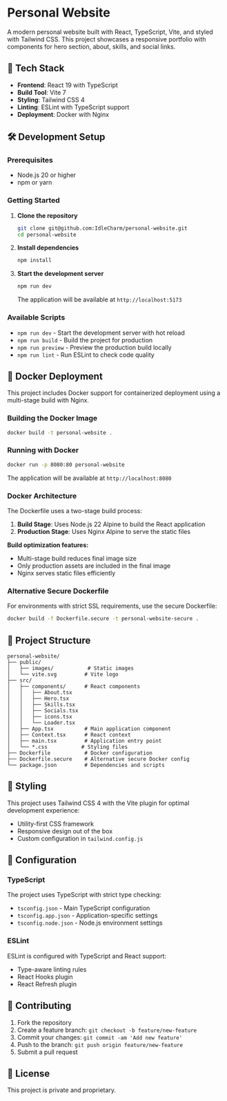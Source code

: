 # Personal Website

A modern personal website built with React, TypeScript, Vite, and styled with Tailwind CSS. This project showcases a responsive portfolio with components for hero section, about, skills, and social links.

## 🚀 Tech Stack

- **Frontend**: React 19 with TypeScript
- **Build Tool**: Vite 7
- **Styling**: Tailwind CSS 4
- **Linting**: ESLint with TypeScript support
- **Deployment**: Docker with Nginx

## 🛠️ Development Setup

### Prerequisites

- Node.js 20 or higher
- npm or yarn

### Getting Started

1. **Clone the repository**

   ```bash
   git clone git@github.com:IdleCharm/personal-website.git
   cd personal-website
   ```

2. **Install dependencies**

   ```bash
   npm install
   ```

3. **Start the development server**

   ```bash
   npm run dev
   ```

   The application will be available at `http://localhost:5173`

### Available Scripts

- `npm run dev` - Start the development server with hot reload
- `npm run build` - Build the project for production
- `npm run preview` - Preview the production build locally
- `npm run lint` - Run ESLint to check code quality

## 🐳 Docker Deployment

This project includes Docker support for containerized deployment using a multi-stage build with Nginx.

### Building the Docker Image

```bash
docker build -t personal-website .
```

### Running with Docker

```bash
docker run -p 8080:80 personal-website
```

The application will be available at `http://localhost:8080`

### Docker Architecture

The Dockerfile uses a two-stage build process:

1. **Build Stage**: Uses Node.js 22 Alpine to build the React application
2. **Production Stage**: Uses Nginx Alpine to serve the static files

**Build optimization features:**

- Multi-stage build reduces final image size
- Only production assets are included in the final image
- Nginx serves static files efficiently

### Alternative Secure Dockerfile

For environments with strict SSL requirements, use the secure Dockerfile:

```bash
docker build -f Dockerfile.secure -t personal-website-secure .
```

## 📁 Project Structure

```
personal-website/
├── public/
│   ├── images/           # Static images
│   └── vite.svg         # Vite logo
├── src/
│   ├── components/      # React components
│   │   ├── About.tsx
│   │   ├── Hero.tsx
│   │   ├── Skills.tsx
│   │   ├── Socials.tsx
│   │   ├── icons.tsx
│   │   └── Loader.tsx
│   ├── App.tsx          # Main application component
│   ├── Context.tsx      # React context
│   ├── main.tsx         # Application entry point
│   └── *.css           # Styling files
├── Dockerfile           # Docker configuration
├── Dockerfile.secure    # Alternative secure Docker config
└── package.json         # Dependencies and scripts
```

## 🎨 Styling

This project uses Tailwind CSS 4 with the Vite plugin for optimal development experience:

- Utility-first CSS framework
- Responsive design out of the box
- Custom configuration in `tailwind.config.js`

## 🔧 Configuration

### TypeScript

The project uses TypeScript with strict type checking:

- `tsconfig.json` - Main TypeScript configuration
- `tsconfig.app.json` - Application-specific settings
- `tsconfig.node.json` - Node.js environment settings

### ESLint

ESLint is configured with TypeScript and React support:

- Type-aware linting rules
- React Hooks plugin
- React Refresh plugin

## 📝 Contributing

1. Fork the repository
2. Create a feature branch: `git checkout -b feature/new-feature`
3. Commit your changes: `git commit -am 'Add new feature'`
4. Push to the branch: `git push origin feature/new-feature`
5. Submit a pull request

## 📄 License

This project is private and proprietary.

